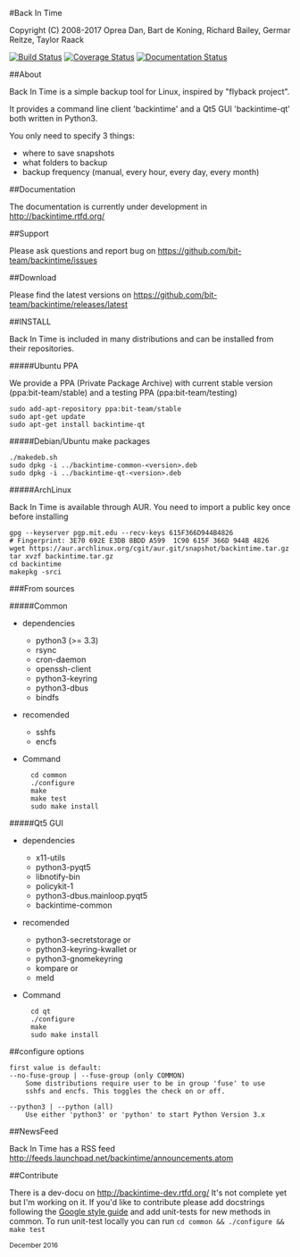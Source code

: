 #Back In Time

Copyright (C) 2008-2017 Oprea Dan, Bart de Koning, Richard Bailey, Germar Reitze, Taylor Raack

[![Build Status](https://travis-ci.org/bit-team/backintime.svg?branch=master)](https://travis-ci.org/bit-team/backintime)
[![Coverage Status](https://coveralls.io/repos/github/bit-team/backintime/badge.svg?branch=master)](https://coveralls.io/github/bit-team/backintime?branch=master)
[![Documentation Status](https://readthedocs.org/projects/backintime-dev/badge/?version=latest)](http://backintime.readthedocs.org/projects/backintime-dev/en/latest/?badge=latest)

##About

Back In Time is a simple backup tool for Linux, inspired by "flyback project".

It provides a command line client 'backintime' and a Qt5 GUI 'backintime-qt'
both written in Python3.

You only need to specify 3 things:
* where to save snapshots
* what folders to backup
* backup frequency (manual, every hour, every day, every month)

##Documentation

The documentation is currently under development in http://backintime.rtfd.org/

##Support

Please ask questions and report bug on
https://github.com/bit-team/backintime/issues

##Download

Please find the latest versions on
https://github.com/bit-team/backintime/releases/latest

##INSTALL

Back In Time is included in many distributions and can be installed from their
repositories.

#####Ubuntu PPA

We provide a PPA (Private Package Archive) with current stable version
(ppa:bit-team/stable) and a testing PPA (ppa:bit-team/testing)

    sudo add-apt-repository ppa:bit-team/stable
    sudo apt-get update
    sudo apt-get install backintime-qt

#####Debian/Ubuntu make packages

    ./makedeb.sh
    sudo dpkg -i ../backintime-common-<version>.deb
    sudo dpkg -i ../backintime-qt-<version>.deb

#####ArchLinux

Back In Time is available through AUR. You need to import a public key once
before installing

    gpg --keyserver pgp.mit.edu --recv-keys 615F366D944B4826
    # Fingerprint: 3E70 692E E3DB 8BDD A599  1C90 615F 366D 944B 4826
    wget https://aur.archlinux.org/cgit/aur.git/snapshot/backintime.tar.gz
    tar xvzf backintime.tar.gz
    cd backintime
    makepkg -srci

###From sources

#####Common

* dependencies
    - python3 (>= 3.3)
    - rsync
    - cron-daemon
    - openssh-client
    - python3-keyring
    - python3-dbus
    - bindfs

* recomended
    - sshfs
    - encfs

* Command

        cd common
        ./configure
        make
        make test
        sudo make install


#####Qt5 GUI

* dependencies
    - x11-utils
    - python3-pyqt5
    - libnotify-bin
    - policykit-1
    - python3-dbus.mainloop.pyqt5
    - backintime-common

* recomended
    - python3-secretstorage or
    - python3-keyring-kwallet or
    - python3-gnomekeyring
    - kompare or
    - meld

* Command

        cd qt
        ./configure
        make
        sudo make install


##configure options

    first value is default:
    --no-fuse-group | --fuse-group (only COMMON)
        Some distributions require user to be in group 'fuse' to use
        sshfs and encfs. This toggles the check on or off.

    --python3 | --python (all)
        Use either 'python3' or 'python' to start Python Version 3.x

##NewsFeed

Back In Time has a RSS feed
http://feeds.launchpad.net/backintime/announcements.atom

##Contribute

There is a dev-docu on http://backintime-dev.rtfd.org/
It's not complete yet but I'm working on it. If you'd like to contribute
please add docstrings following the
[Google style guide](http://sphinxcontrib-napoleon.readthedocs.org/en/latest/example_google.html)
and add unit-tests for new methods in common. To run unit-test locally you can
run `cd common && ./configure && make test`

<sub>December 2016</sub>
